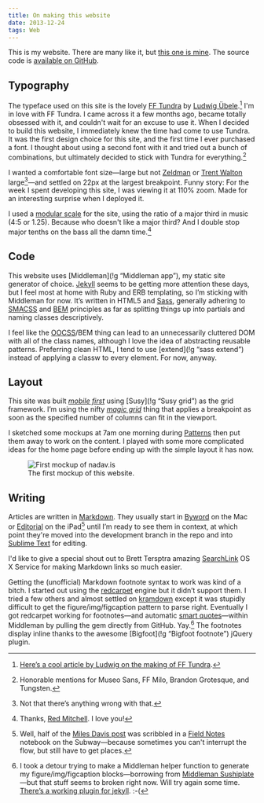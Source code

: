 ```yaml
---
title: On making this website
date: 2013-12-24
tags: Web
---
```


This is my website. There are many like it, but [this one is mine][1846-001]. The source code is [available on GitHub](https://github.com/nadavspi/nadav.is).

## Typography

The typeface used on this site is the lovely [FF Tundra][1846-002] by [Ludwig Übele][1846-003].[^tundra] I'm in love with FF Tundra. I came across it a few months ago, became totally obsessed with it, and couldn't wait for an excuse to use it. When I decided to build this website, I immediately knew the time had come to use Tundra. It was the first design choice for this site, and the first time I ever purchased a font. I thought about using a second font with it and tried out a bunch of combinations, but ultimately decided to stick with Tundra for everything.[^fonts] 

I wanted a comfortable font size—large but not [Zeldman][1846-004] or [Trent Walton][1846-005] large[^large]—and settled on 22px at the largest breakpoint. Funny story: For the week I spent developing this site, I was viewing it at 110% zoom. Made for an interesting surprise when I deployed it.

I used a [modular scale][1846-006] for the site, using the ratio of a major third in music (4:5 or 1.25). Because who doesn't like a major third? And I double stop major tenths on the bass all the damn time.[^red] 

## Code

This website uses [Middleman](!g “Middleman app”), my static site generator of choice. [Jekyll][1846-007] seems to be getting more attention these days, but I feel most at home with Ruby and ERB templating, so I’m sticking with Middleman for now. It’s written in HTML5 and [Sass][1846-008], generally adhering to [SMACSS][1846-009] and [BEM][1846-010] principles as far as splitting things up into partials and naming classes descriptively. 

I feel like the [OOCSS][1846-011]/BEM thing can lead to an unnecessarily cluttered DOM with all of the class names, although I love the idea of abstracting reusable patterns. Preferring clean HTML, I tend to use [extend](!g “sass extend”) instead of applying a classw to every element. For now, anyway.


## Layout
This site was built *[mobile first][1846-012]* using [Susy](!g “Susy grid”) as the grid framework. I’m using the nifty *[magic grid](http://susy.oddbird.net/demos/magic/)* thing that applies a breakpoint as soon as the specified number of columns can fit in the viewport. 

I sketched some mockups at 7am one morning during [Patterns](http://patterns.co) then put them away to work on the content. I played with some more complicated ideas for the home page before ending up with the simple layout it has now. 

<figure>
    <img src="/writing/on-making-this-website/mockup.jpg" alt="First mockup of nadav.is">
    <figcaption>The first mockup of this website.</figcaption>
</figure>

## Writing

Articles are written in [Markdown][1846-013]. They usually start in [Byword][1846-014] on the Mac or [Editorial][1846-015] on the iPad[^notebook] until I’m ready to see them in context, at which point they're moved into the development branch in the repo and into [Sublime Text][1846-016] for editing. 

I'd like to give a special shout out to Brett Tersptra amazing [SearchLink][1846-017] OS X Service for making Markdown links so much easier. 

Getting the (unofficial) Markdown footnote syntax to work was kind of a bitch. I started out using the [redcarpet](https://github.com/vmg/redcarpet) engine but it didn’t support them. I tried a few others and almost settled on [kramdown][1846-018] except it was stupidly difficult to get the figure/img/figcaption pattern to parse right. Eventually I got redcarpet working for footnotes—and automatic [smart quotes](http://smartquotesforsmartpeople.com/)—within Middleman by pulling the gem directly from GitHub. Yay.[^detour] The footnotes display inline thanks to the awesome [Bigfoot](!g “Bigfoot footnote”) jQuery plugin. 


[^tundra]: [Here’s a cool article by Ludwig on the making of FF Tundra](http://ilovetypography.com/2011/10/05/the-making-of-ff-tundra/).
[^fonts]: Honorable mentions for Museo Sans, FF Milo, Brandon Grotesque, and Tungsten. 
[^large]: Not that there’s anything wrong with that. 
[^notebook]: Well, half of the [Miles Davis post](/writing/miles-davis) was scribbled in a [Field Notes][1846-019] notebook on the Subway—because sometimes you can't interrupt the flow, but still have to get places.
[^detour]: I took a detour trying to make a Middleman helper function to generate my figure/img/figcaption blocks—borrowing from [Middleman Sushiplate](https://github.com/eshiota/middleman-sushiplate)—but that stuff seems to broken right now. Will try again some time. [There’s a working plugin for jekyll](https://github.com/opattison/jekyll-figure-image-tag). :-(
[^red]: Thanks, [Red Mitchell][1846-020]. I love you! 



[1846-001]: http://frankchimero.com/blog/2013/12/homesteading-2014/
[1846-002]: https://www.fontfont.com/fonts/tundra
[1846-003]: http://www.ludwigtype.de/
[1846-004]: http://www.zeldman.com/
[1846-005]: http://trentwalton.com/
[1846-006]: http://modularscale.com/
[1846-007]: http://jekyllrb.com/
[1846-008]: http://sass-lang.com/
[1846-009]: http://smacss.com/
[1846-010]: http://bem.info/method/
[1846-011]: http://oocss.org/
[1846-012]: http://www.abookapart.com/products/mobile-first
[1846-013]: http://daringfireball.net/projects/markdown/
[1846-014]: http://bywordapp.com/
[1846-015]: http://omz-software.com/editorial/
[1846-016]: http://www.hanselman.com/tools/
[1846-017]: http://brettterpstra.com/projects/searchlink/
[1846-018]: http://kramdown.gettalong.org/
[1846-019]: http://fieldnotesbrand.com/
[1846-020]: http://www.youtube.com/watch?v=_htGBKvXWpI